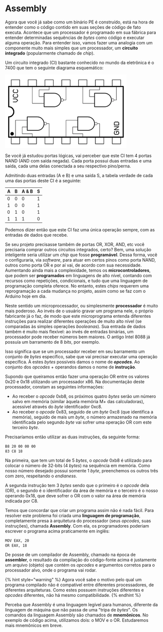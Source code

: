# Assembly

Agora que você já sabe como um binário PE é construído, está na hora de entender como o código contido em suas seções de código de fato executa. Acontece que um processador é programado em sua fábrica para entender determinadas sequências de _bytes_ como código e executar alguma operação. Para entender isso, vamos fazer uma analogia com um componente muito mais simples que um processador, um **circuito integrado** \(popularmente chamado de _chip_\).

Um circuito integrado \(CI\) bastante conhecido no mundo da eletrônica é o 7400 que tem o seguinte diagrama esquemático:

![](../.gitbook/assets/7400.png)

Se você já estudou portas lógicas, vai perceber que este CI tem 4 portas NAND \(AND com saída negada\). Cada porta possui duas entradas e uma saída, cada uma delas conectada a seu respectivo pino/perna.

Admitindo duas entradas \(A e B\) e uma saída S, a tabela verdade de cada uma das portas deste CI é a seguinte:

| A | B | A & B | S |
| :--- | :--- | :--- | :--- |
| 0 | 0 | 0 | 1 |
| 1 | 0 | 0 | 1 |
| 0 | 1 | 0 | 1 |
| 1 | 1 | 1 | 0 |

Podemos dizer então que este CI faz uma única operação sempre, com as entradas de dados que recebe.

Se seu projeto precisasse também de portas OR, XOR, AND, etc você precisaria comprar outros circuitos integrados, certo? Bem, uma solução inteligente seria utilizar um _chip_ que fosse **programável**. Dessa forma, você o configuraria, via _software_, para atuar em certos pinos como porta NAND, outros como porta OR e por aí vai, de acordo com sua necessidade. Aumentando ainda mais a complexidade, temos os **microcontroladores**, que podem ser **programados** em linguagens de alto nível, contando com recursos como repetições, condicionais, e tudo que uma linguagem de programação completa oferece. No entanto, estes _chips_ requerem uma reprogramação a cada mudança no projeto, assim como se faz com o Arduino hoje em dia.

Neste sentido um microprocessador, ou simplesmente **processador** é muito mais poderoso. Ao invés de o usuário gravar um programa nele, o próprio fabricante já o faz, de modo que este microprograma entenda diferentes instruções para realizar diferentes operações de muito alto nível \(se comparadas às simples operações _booleanas_\). Sua entrada de dados também é muito mais flexível: ao invés de entradas binárias, um processador pode receber números bem maiores. O antigo Intel 8088 já possuía um barramento de 8 _bits_, por exemplo.

Isso significa que se um processador receber em seu barramento um conjunto de _bytes_ específico, sabe que vai precisar executar uma operação específica. À estes _bytes_ possíveis damos o nome de _**opcodes**_. Ao conjunto dos _opcodes_ + operandos damos o nome de **instrução**.

Supondo que queiramos então fazer uma operação OR entre os valores 0x20 e 0x18 utilizando um processador x86. Na documentação deste processador, constam as seguintes informações:

* Ao receber o _opcode_ 0xb8, os próximos quatro _bytes_ serão um número salvo em memória \(similar àquela memória M+ das calculadoras\), acessível através do _byte_ identificador 0xc8.
* Ao receber o _opcode_ 0x83, seguido de um _byte_ 0xc8 \(que identifica a memória\), seguido de mais um _byte_, o número armazenado na memória identificada pelo segundo _byte_ vai sofrer uma operação OR com este terceiro _byte_.

Precisaríamos então utilizar as duas instruções, da seguinte forma:

```text
B8 20 00 00 00
83 C8 18
```

Na primeira, que tem um total de 5 _bytes_, o _opcode_ 0xb8 é utilizado para colocar  o número de 32-bits \(4 _bytes_\) na sequência em memória. Como nosso número desejado possui somente 1 _byte_, preenchemos os outros três com zero, respeitando o _endianess_.

A segunda instrução tem 3 _bytes_ sendo que o primeiro é o _opcode_ dela \(OR\), o segundo é o identificador da área de memória e o terceiro é o nosso operando 0x18, que deve sofrer o OR com o valor na área de memória indicada por C8.

Temos que concordar que criar um programa assim não é nada fácil. Para resolver este problema foi criada uma **linguagem de programação**, completamente presa à arquitetura do processador \(seus _opcodes_, suas instruções\), chamada **Assembly**. Com ela, os programadores poderiam escrever o programa acima praticamente em inglês:

```text
MOV EAX, 20
OR EAX, 18
```

De posse de um compilador de Assembly, chamado na época de **assembler**, o resultado da compilação do código-fonte acima é justamente um arquivo \(objeto\) que contém os _opcodes_ e argumentos corretos para o processador alvo, onde o programa vai rodar.

{% hint style="warning" %}
Agora você sabe o motivo pelo qual um programa compilado não é compatível entre diferentes processadores, de diferentes arquiteturas. Como estes possuem instruções diferentes e _opcodes_ diferentes, não há mesmo compatibilidade.
{% endhint %}

Perceba que Assembly é uma linguagem legível para humanos, diferente da linguagem de máquina que não passa de uma "tripa de _bytes_". Os comandos da linguagem Assembly são chamados de **mnemônicos**. No exemplo de código acima, utilizamos dois: o MOV e o OR. Estudaremos mais mnemônicos em breve.
